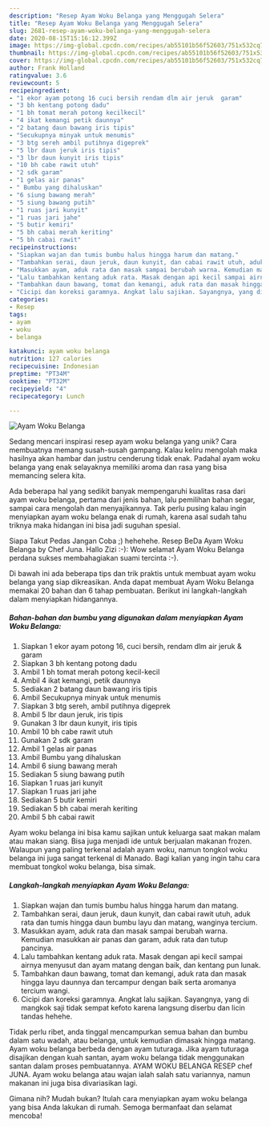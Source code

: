 ```yaml
---
description: "Resep Ayam Woku Belanga yang Menggugah Selera"
title: "Resep Ayam Woku Belanga yang Menggugah Selera"
slug: 2681-resep-ayam-woku-belanga-yang-menggugah-selera
date: 2020-08-15T15:16:12.399Z
image: https://img-global.cpcdn.com/recipes/ab55101b56f52603/751x532cq70/ayam-woku-belanga-foto-resep-utama.jpg
thumbnail: https://img-global.cpcdn.com/recipes/ab55101b56f52603/751x532cq70/ayam-woku-belanga-foto-resep-utama.jpg
cover: https://img-global.cpcdn.com/recipes/ab55101b56f52603/751x532cq70/ayam-woku-belanga-foto-resep-utama.jpg
author: Frank Holland
ratingvalue: 3.6
reviewcount: 5
recipeingredient:
- "1 ekor ayam potong 16 cuci bersih rendam dlm air jeruk  garam"
- "3 bh kentang potong dadu"
- "1 bh tomat merah potong kecilkecil"
- "4 ikat kemangi petik daunnya"
- "2 batang daun bawang iris tipis"
- "Secukupnya minyak untuk menumis"
- "3 btg sereh ambil putihnya digeprek"
- "5 lbr daun jeruk iris tipis"
- "3 lbr daun kunyit iris tipis"
- "10 bh cabe rawit utuh"
- "2 sdk garam"
- "1 gelas air panas"
- " Bumbu yang dihaluskan"
- "6 siung bawang merah"
- "5 siung bawang putih"
- "1 ruas jari kunyit"
- "1 ruas jari jahe"
- "5 butir kemiri"
- "5 bh cabai merah keriting"
- "5 bh cabai rawit"
recipeinstructions:
- "Siapkan wajan dan tumis bumbu halus hingga harum dan matang."
- "Tambahkan serai, daun jeruk, daun kunyit, dan cabai rawit utuh, aduk rata dan tumis hingga daun bumbu layu dan matang, wanginya tercium."
- "Masukkan ayam, aduk rata dan masak sampai berubah warna. Kemudian masukkan air panas dan garam, aduk rata dan tutup pancinya."
- "Lalu tambahkan kentang aduk rata. Masak dengan api kecil sampai airnya menyusut dan ayam matang dengan baik, dan kentang pun lunak."
- "Tambahkan daun bawang, tomat dan kemangi, aduk rata dan masak hingga layu daunnya dan tercampur dengan baik serta aromanya tercium wangi."
- "Cicipi dan koreksi garamnya. Angkat lalu sajikan. Sayangnya, yang di mangkok saji tidak sempat kefoto karena langsung diserbu dan licin tandas hehehe."
categories:
- Resep
tags:
- ayam
- woku
- belanga

katakunci: ayam woku belanga 
nutrition: 127 calories
recipecuisine: Indonesian
preptime: "PT34M"
cooktime: "PT32M"
recipeyield: "4"
recipecategory: Lunch

---
```



![Ayam Woku Belanga](https://img-global.cpcdn.com/recipes/ab55101b56f52603/751x532cq70/ayam-woku-belanga-foto-resep-utama.jpg)

Sedang mencari inspirasi resep ayam woku belanga yang unik? Cara membuatnya memang susah-susah gampang. Kalau keliru mengolah maka hasilnya akan hambar dan justru cenderung tidak enak. Padahal ayam woku belanga yang enak selayaknya memiliki aroma dan rasa yang bisa memancing selera kita.

Ada beberapa hal yang sedikit banyak mempengaruhi kualitas rasa dari ayam woku belanga, pertama dari jenis bahan, lalu pemilihan bahan segar, sampai cara mengolah dan menyajikannya. Tak perlu pusing kalau ingin menyiapkan ayam woku belanga enak di rumah, karena asal sudah tahu triknya maka hidangan ini bisa jadi suguhan spesial.

Siapa Takut Pedas Jangan Coba ;) hehehehe. Resep BeDa Ayam Woku Belanga by Chef Juna. Hallo Zizi :-): Wow selamat Ayam Woku Belanga perdana sukses membahagiakan suami tercinta :-).


Di bawah ini ada beberapa tips dan trik praktis untuk membuat ayam woku belanga yang siap dikreasikan. Anda dapat membuat Ayam Woku Belanga memakai 20 bahan dan 6 tahap pembuatan. Berikut ini langkah-langkah dalam menyiapkan hidangannya.

<!--inarticleads1-->

##### Bahan-bahan dan bumbu yang digunakan dalam menyiapkan Ayam Woku Belanga:

1. Siapkan 1 ekor ayam potong 16, cuci bersih, rendam dlm air jeruk &amp; garam
1. Siapkan 3 bh kentang potong dadu
1. Ambil 1 bh tomat merah potong kecil-kecil
1. Ambil 4 ikat kemangi, petik daunnya
1. Sediakan 2 batang daun bawang iris tipis
1. Ambil Secukupnya minyak untuk menumis
1. Siapkan 3 btg sereh, ambil putihnya digeprek
1. Ambil 5 lbr daun jeruk, iris tipis
1. Gunakan 3 lbr daun kunyit, iris tipis
1. Ambil 10 bh cabe rawit utuh
1. Gunakan 2 sdk garam
1. Ambil 1 gelas air panas
1. Ambil  Bumbu yang dihaluskan
1. Ambil 6 siung bawang merah
1. Sediakan 5 siung bawang putih
1. Siapkan 1 ruas jari kunyit
1. Siapkan 1 ruas jari jahe
1. Sediakan 5 butir kemiri
1. Sediakan 5 bh cabai merah keriting
1. Ambil 5 bh cabai rawit


Ayam woku belanga ini bisa kamu sajikan untuk keluarga saat makan malam atau makan siang. Bisa juga menjadi ide untuk berjualan makanan frozen. Walaupun yang paling terkenal adalah ayam woku, namun tongkol woku belanga ini juga sangat terkenal di Manado. Bagi kalian yang ingin tahu cara membuat tongkol woku belanga, bisa simak. 

<!--inarticleads2-->

##### Langkah-langkah menyiapkan Ayam Woku Belanga:

1. Siapkan wajan dan tumis bumbu halus hingga harum dan matang.
1. Tambahkan serai, daun jeruk, daun kunyit, dan cabai rawit utuh, aduk rata dan tumis hingga daun bumbu layu dan matang, wanginya tercium.
1. Masukkan ayam, aduk rata dan masak sampai berubah warna. Kemudian masukkan air panas dan garam, aduk rata dan tutup pancinya.
1. Lalu tambahkan kentang aduk rata. Masak dengan api kecil sampai airnya menyusut dan ayam matang dengan baik, dan kentang pun lunak.
1. Tambahkan daun bawang, tomat dan kemangi, aduk rata dan masak hingga layu daunnya dan tercampur dengan baik serta aromanya tercium wangi.
1. Cicipi dan koreksi garamnya. Angkat lalu sajikan. Sayangnya, yang di mangkok saji tidak sempat kefoto karena langsung diserbu dan licin tandas hehehe.


Tidak perlu ribet, anda tinggal mencampurkan semua bahan dan bumbu dalam satu wadah, atau belanga, untuk kemudian dimasak hingga matang. Ayam woku belanga berbeda dengan ayam tuturaga. Jika ayam tuturaga disajikan dengan kuah santan, ayam woku belanga tidak menggunakan santan dalam proses pembuatannya. AYAM WOKU BELANGA RESEP chef JUNA. Ayam woku belanga atau wajan ialah salah satu variannya, namun makanan ini juga bisa divariasikan lagi. 

Gimana nih? Mudah bukan? Itulah cara menyiapkan ayam woku belanga yang bisa Anda lakukan di rumah. Semoga bermanfaat dan selamat mencoba!

